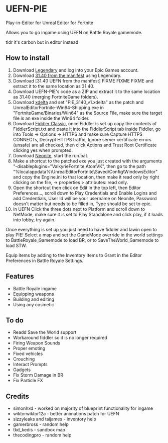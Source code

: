 # UEFN-PIE
 Play-in-Editor for Unreal Editor for Fortnite

Allows you to go ingame using UEFN on Battle Royale gamemode.

tldr it's carbon but in editor instead

## How to install

1. Download [Legendary](https://github.com/derrod/legendary) and log into your Epic Games account.
2. Download [31.40 from the manifest](https://github.com/polynite/fn-releases/raw/refs/heads/master/manifests/4re6ocqjn9AjcRjtC0Sz9SYYmq0I_Q.manifest) using Legendary.
3. Download [31.40 UEFN from the manifest] FIXME FIXME FIXME and extract it to the same location as 31.40.
4. Download UEFN-PIE's code as a ZIP and extract it to the same location as 31.40 (merging FortniteGame folders).
5. Download [xdelta](https://www.romhacking.net/download/utilities/598/) and set "PIE_3140_v1.xdelta" as the patch and UnrealEditorFortnite-Win64-Shipping.exe in "FortniteGame/Binaries/Win64" as the Source File, make sure the target file is an exe inside the Win64 folder.
6. Download [Fiddler Classic](https://www.telerik.com/download/fiddler), once Fiddler is set up copy the contents of FiddlerScript.txt and paste it into the FiddlerScript tab inside Fiddler, go into Tools -> Options -> HTTPS and make sure Capture HTTPS CONNECTs, Decrypt HTTPS traffic, Ignore server certificate errors (unsafe) are all checked, then click Actions and Trust Root Certificate clicking yes when prompted.
7. Download [Neonite](https://github.com/HybridFNBR/Neonite), start the run.bat.
8. Make a shortcut to the patched exe you just created with the arguments "-disableplugins="ValkyrieFortnite,AtomVK", then go to the path "%localappdata%\UnrealEditorFortnite\Saved\Config\WindowsEditor\" and copy the Engine.ini to that location, then make it read only by right clicking on the file, -> properties > attributes: read only.
8. Open the shortcut then click on Edit in the top left, then Editor Preferences..., scroll down to Play Credentials and Enable Logins and add Credentials, User Id will be your username on Neonite, Password doesn't matter but needs to be filled in, Type should be set to epic.
9. In UEFN Click the three dots next to Platform and scroll down to NetMode, make sure it is set to Play Standalone and click play, if it loads into lobby, try again.

Once everything is set up you just need to have fiddler and lawin open to play PIE! Select a map and set the GameMode override in the world settings to BattleRoyale_Gamemode to load BR, or to SaveTheWorld_Gamemode to load STW.

Equip items by adding to the Inventory Items to Grant in the Editor Preferences in Battle Royale Settings.

## Features
- Battle Royale ingame
- Equipping weapons
- Building and editing
- Using any cosmetic

## To do
- Readd Save the World support
- Workaround fiddler so it is no longer required
- Firing Weapon Sounds
- Proper emoting
- Fixed vehicles
- Crouching
- Interact Prompts
- Gadgets
- Fix Storm Damage in BR
- Fix Particle FX

## Credits
- simonhxd - worked on majority of blueprint functionality for ingame
- wiktorwiktor12a - better animations patch for UEFN
- sizzyleaks and taijames - inventory help
- gamerbross - random help
- tkd_kedis - sandbox map
- thecodingpro - random help
